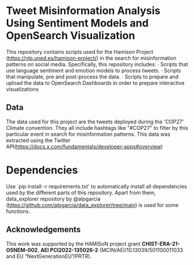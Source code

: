 # Tweet Misinformation Analysis Using Sentiment Models and OpenSearch Visualization
This repository contains scripts used for the Hamison Project (https://nlp.uned.es/hamison-project/) in the search for misinformation patterns on social media. Specifically, this repository includes:
· Scripts that use language sentiment and emotion models to process tweets.
· Scripts that manipulate, pre and post-process the data.
· Scripts to prepare and upload the data to OpenSearch Dashboards in order to prepare interactive visualizations

## Data
The data used for this project are the tweets deployed during the 'COP27' Climate convention. They all include hashtags like "#COP27" to filter by this particular event in search for misinformation patterns. This data was extracted using the Twitter API(https://docs.x.com/fundamentals/developer-apps#overview)

# Dependencies
Use `pip install -r requirements.txt' to automatically install all dependencies used by the different parts of this repository. Apart from them, data_explorer repository by @alpgarcia (https://github.com/alpgarcia/data_explorer/tree/main) is used for some functions. 

## Acknowledgements
This work was supported by the HAMiSoN project grant **CHIST-ERA-21-OSNEM-002**, **AEI PCI2022-135026-2** (MCIN/AEI/10.13039/501100011033 and EU “NextGenerationEU”/PRTR).
